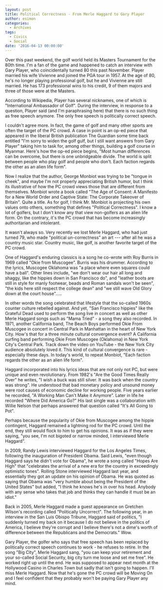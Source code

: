 ```yaml
---
layout: post
title: Political Correctness - From Merle Haggard to Gary Player
author: esimon
categories:
  - Archives
tags:
  - Civics
  - Social
date: '2016-04-13 00:00:00'
---
```

Over this past weekend, the golf world held its Masters Tournament for the 80th time. I'm a fan of the game and happened to catch an interview with Gary Player, who coincidentally turned 80 this past November. Player married his wife Vivienne and joined the PGA tour in 1957. At the age of 80, he's no longer playing professional golf, but he and Vivienne are still married. He has 173 professional wins to his credit, 9 of them majors and three of those were at the Masters. 

According to Wikipedia, Player has several nicknames, one of which is "International Ambassador of Golf". During the interview, in response to a question, Player said (and I'm paraphrasing here) that there is no such thing as free speech anymore. The only free speech is politically correct speech. 

I couldn't agree more. In fact, the game of golf and many other sports are often the target of the PC crowd. A case in point is an op-ed piece that appeared in the liberal British publication The Guardian some time back entitled "I'm sorry to widen the golf gulf, but I still want answers from Gary Player" taking him to task for, among other things, building a golf course in Myanmar. Here's how the op-ed piece begins, "Most human differences can be overcome, but there is one unbridgeable divide. The world is split between people who play golf and people who don't. Each faction regards the other as an alien life form". 

Now I realize that the author, George Monbiot was trying to be "tongue in cheek", and maybe I'm not properly appreciating British humor, but I think its illustrative of how the PC crowd views those that are different from themselves. Monbiot wrote a book called "The Age of Consent: A Manifesto for a New World Order and Captive State: The Corporate Takeover of Britain". Quite a title. As for golf, I think Mr. Monbiot is projecting his own values onto others, something that defines "Political Correctness". I know a lot of golfers, but I don't know any that view non-golfers as an alien life form. On the contrary, it's the PC crowd that has become increasingly authoritarian and intolerant. 

It wasn't always so. Very recently we lost Merle Haggard, who had just turned 79, who made "political un-correctness" an art --- after all he was a country music star. Country music, like golf, is another favorite target of the PC crowd. 

One of Haggard's enduring classics is a song he co-wrote with Roy Burris in 1969 called "Okie from Muscogee". Burris was his drummer. According to the lyrics, Muscogee Oklahoma was "a place where even squares could have a ball". Other lines include, "we don't wear our hair all long and shaggy, like the hippies down in San Francisco do", and "leather boots are still in style for manly footwear, beads and Roman sandals won't be seen", "the kids here still respect the college dean" and "we still wave Old Glory down at the court house"…..

In other words the song celebrated that lifestyle that the so-called 1960s counter culture rebelled against. And yet, "San Francisco hippies" like the Grateful Dead used to perform the song live in concert as well as other Merle Haggard songs such as "Mama Tried" - a song they also recorded. In 1971, another California band, The Beach Boys performed Okie From Muscogee in concert in Central Park in Manhattan in the heart of New York City. How's that for a three minute cultural convergence event? A California surfing band performing Okie From Muscogee (Oklahoma) in New York City's Central Park. Track down the video on YouTube - the New York City audience absolutely loved it. This kind of cultural convergence is rare - especially these days. In today's world, to repeat Monbiot, "Each faction regards the other as an alien life form". 

Haggard incorporated into his lyrics ideas that are not only not PC, but were unique and even revolutionary. From 1982's "Are the Good Times Really Over" he writes, "I wish a buck was still silver. It was back when the country was strong". He understood that bad monetary policy and unsound money were root causes of economic decline for working people. Five years earlier he recorded, "A Working Man Can't Make it Anymore". Later in life he recorded "Where Did America Go?" His last single was a collaboration with Willie Nelson that perhaps answered that question called "It's All Going to Pot".

Perhaps because the popularity of Okie from Muscogee among the hippie contingent, Haggard remained a lightning rod for the PC crowd. Until the end, they still would flock to him to get his opinions. It was as if they were saying, "you see, I'm not bigoted or narrow minded, I interviewed Merle Haggard". 

In 2009, Randy Lewis interviewed Haggard for the Los Angeles Times, following the inauguration of President Obama. Said Lewis, "even though Haggard says he didn't vote for Obama", he wrote a song called "Hopes Are High" that "celebrates the arrival of a new era for the country in exceedingly optimistic tones". Rolling Stone interviewed Haggard last year, and essentially they got an update on his opinion of Obama. He was quoted as saying that Obama was "very humble about being the President of the United States" but added, "I think he knows he's in over his head. Anybody with any sense who takes that job and thinks they can handle it must be an idiot." 

Back in 2005, Merle Haggard made a guest appearance on Gretchen Wilson's recording called "Politically Uncorrect". The following year, in an interview in the San Luis Obispo Tribune, Haggard said of politics, "I suddenly turned my back on it because I do not believe in the politics of America, I believe they're corrupt and I believe there's not a dime's worth of difference between the Republicans and the Democrats." Wow. 

Gary Player, the golfer who says that free speech has been replaced by politically correct speech continues to work - he refuses to retire. In the song "Big City", Merle Haggard sang, "you can keep your retirement and your so-called Social Security, big city turn me loose and set me free". He worked right up until the end. He was supposed to appear next month at the Hollywood Casino in Charles Town but sadly that isn't going to happen. I'll miss Merle Haggard. Now that he's gone the PC crowd will be Moving On and I feel confident that they probably won't be paying Gary Player any mind. 

